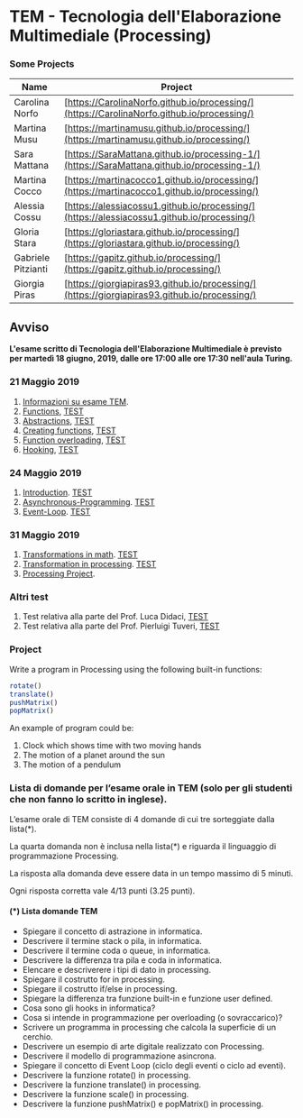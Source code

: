 # TEM - Tecnologia dell'Elaborazione Multimediale (Processing)

### Some Projects

| Name  | Project  | 
| ------------- | ------------- |
| Carolina Norfo  |  [https://CarolinaNorfo.github.io/processing/](https://CarolinaNorfo.github.io/processing/) | 
| Martina Musu  | [https://martinamusu.github.io/processing/](https://martinamusu.github.io/processing/)  |
| Sara Mattana | [https://SaraMattana.github.io/processing-1/](https://SaraMattana.github.io/processing-1/) |
| Martina Cocco | [https://martinacocco1.github.io/processing/](https://martinacocco1.github.io/processing/)| 
| Alessia Cossu | [https://alessiacossu1.github.io/processing/](https://alessiacossu1.github.io/processing/) | 
| Gloria Stara |[https://gloriastara.github.io/processing/](https://gloriastara.github.io/processing/) | 
| Gabriele Pitzianti |[https://gapitz.github.io/processing/](https://gapitz.github.io/processing/) | 
| Giorgia Piras | [https://giorgiapiras93.github.io/processing/](https://giorgiapiras93.github.io/processing/)| 

## Avviso
__L'esame scritto di Tecnologia dell'Elaborazione Multimediale è previsto per martedì 18 giugno, 2019, dalle ore 17:00 alle ore 17:30 nell'aula Turing.__
<!--
__Si consiglia di partecipare muniti di portatile.__-->

### 21 Maggio 2019

1. [Informazioni su esame TEM](http://svel.to/18t4).
2. [Functions](http://svel.to/18t5), [TEST](http://svel.to/18op)
3. [Abstractions](http://svel.to/18tp), [TEST](http://svel.to/18tz)
4. [Creating functions](http://svel.to/18tr), [TEST](http://svel.to/18u0) 
5. [Function overloading](http://svel.to/18ts), [TEST](http://svel.to/18wj) 
6. [Hooking](http://svel.to/18tt), [TEST](http://svel.to/18wl) 

### 24 Maggio 2019
1. [Introduction](http://svel.to/18tu). [TEST](http://svel.to/18wm) 
2. [Asynchronous-Programming](http://svel.to/18tv). [TEST](http://svel.to/18ws)
3. [Event-Loop](http://svel.to/18ty). [TEST](http://svel.to/191t)

### 31 Maggio 2019
1. [Transformations in math](http://svel.to/196a). [TEST](http://svel.to/196b) 
2. [Transformation in processing](http://svel.to/1969). [TEST](http://svel.to/1968) 
3. [Processing Project](http://svel.to/196c).

### Altri test

1. Test relativa alla parte del Prof. Luca Didaci, [TEST](http://svel.to/196e)
2. Test relativa alla parte del Prof. Pierluigi Tuveri, [TEST](http://svel.to/196f)

### Project

Write a program in Processing using the following built-in functions:

```javascript
rotate()
translate()
pushMatrix()
popMatrix()
```

An example of program could be:
1. Clock which shows time with two moving hands
2. The motion of a planet around the sun
3. The motion of a pendulum



### Lista di domande per l’esame orale in TEM (solo per gli studenti che non fanno lo scritto in inglese).

L’esame orale di TEM consiste di 4 domande di cui tre sorteggiate dalla lista(*).

La quarta domanda non è inclusa nella lista(*) e riguarda il linguaggio di programmazione Processing.

La risposta alla domanda deve essere data in un tempo massimo di 5 minuti.

Ogni risposta corretta vale 4/13 punti  (3.25 punti).


#### (*) Lista domande TEM
- Spiegare il concetto di astrazione in informatica.
- Descrivere il termine stack o pila, in informatica.
- Descrivere il termine coda o queue, in informatica.
- Descrivere la differenza tra pila e coda in informatica.
- Elencare e descriverere i tipi di dato in processing.
- Spiegare il costrutto for in processing.
- Spiegare il costrutto if/else in processing.
- Spiegare la differenza tra funzione built-in e funzione user defined. 
- Cosa sono gli hooks in informatica?
- Cosa si intende in programmazione per overloading (o sovraccarico)?
- Scrivere un programma in processing che calcola la superficie di un cerchio.
- Descrivere un esempio di arte digitale realizzato con Processing.
- Descrivere il modello di programmazione asincrona.
- Spiegare il concetto di Event Loop (ciclo degli eventi o ciclo ad eventi).
- Descrivere la funzione rotate() in processing.
- Descrivere la funzione translate() in processing.
- Descrivere la funzione scale() in processing.
- Descrivere la funzione pushMatrix() e popMatrix() in processing.

